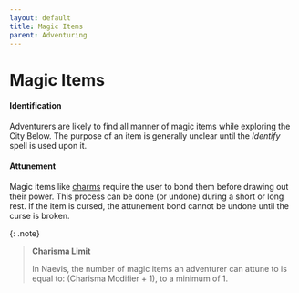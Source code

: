 ```yaml
---
layout: default
title: Magic Items
parent: Adventuring
---
```


# Magic Items

#### Identification

Adventurers are likely to find all manner of magic items while exploring the City Below. The purpose of an item is generally unclear until the _Identify_ spell is used upon it.

#### Attunement

Magic items like [charms](../gear/charms) require the user to bond them before drawing out their power. This process can be done (or undone) during a short or long rest. If the item is cursed, the attunement bond cannot be undone until the curse is broken.

{: .note}
> **Charisma Limit**
> 
> In Naevis, the number of magic items an adventurer can attune to is equal to: (Charisma Modifier + 1), to a minimum of 1. 

